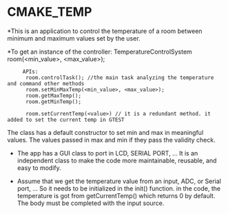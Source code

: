 # CMAKE_TEMP

*This is an application to control the temperature of a room between minimum and maximum values set by the user.

*To get an instance of the controller:
        TemperatureControlSystem  room(<min_value>, <max_value>);
        
         APIs:
          room.controlTask(); //the main task analyzing the temperature and command other methods
          room.setMinMaxTemp(<min_value>, <max_value>);
          room.getMaxTemp();
          room.getMinTemp();
          
          room.setCurrentTemp(<value>) // it is a redundant method. it added to set the current temp in GTEST
        
The class has a default constructor to set min and max in meaningful values.
The values passed in max and min if they pass the validity check.


* The app has a GUI class to port in LCD, SERIAL PORT, ...
It is an independent class to make the code more maintainable, reusable, and easy to modify.

* Assume that we get the temperature value from an input, ADC, or Serial port, ...
So it needs to be initialized in the init() function.
in the code, the temperature is got from getCurrentTemp() which returns 0 by default. 
The body must be completed with the input source.



